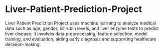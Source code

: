 # Liver-Patient-Prediction-Project
Liver Patient Prediction Project uses machine learning to analyze medical data such as age, gender, bilirubin levels, and liver enzyme tests to predict liver disease. It involves data preprocessing, feature selection, model training, and evaluation, aiding early diagnosis and supporting healthcare decision-making.
